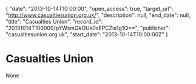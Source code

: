 {
  "date": "2013-10-14T10:00:00", 
  "open_access": true, 
  "target_url": "http://www.casualtiesunion.org.uk/", 
  "description": null, 
  "end_date": null, 
  "title": "Casualties Union", 
  "record_id": "20131014T100000/pYWsmQkOUk0sEPCZia1g1Q==", 
  "publisher": "casualtiesunion.org.uk", 
  "start_date": "2013-10-14T10:00:00Z"
}

# Casualties Union

None